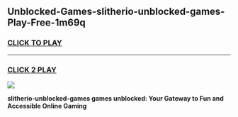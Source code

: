 
## Unblocked-Games-slitherio-unblocked-games-Play-Free-1m69q
<h3>
<a href="https://premium76.site?title=slitherio-unblocked-games&ref=20M">CLICK TO PLAY</a></h3>
<hr>

<h3>
<a href="https://premium76.site?title=slitherio-unblocked-games&ref=20M">CLICK 2 PLAY</a>
  
</h3>

<a href="https://premium76.site?title=slitherio-unblocked-games&ref=19M"><img src="https://clearcache.store/games.png"></a>


**slitherio-unblocked-games games unblocked: Your Gateway to Fun and Accessible Online Gaming**
